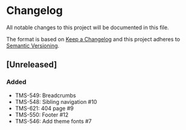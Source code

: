 # Changelog

All notable changes to this project will be documented in this file.

The format is based on [Keep a Changelog](http://keepachangelog.com/en/1.0.0/)
and this project adheres to [Semantic Versioning](http://semver.org/spec/v2.0.0.html).

## [Unreleased]

### Added

- TMS-549: Breadcrumbs
- TMS-548: Sibling navigation #10
- TMS-621: 404 page #9
- TMS-550: Footer #12
- TMS-546: Add theme fonts #7

